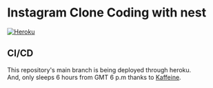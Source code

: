 # Instagram Clone Coding with nest

[![Heroku](https://heroku-badge.herokuapp.com/?app=d0lim-insta-clone)](https://d0lim-insta-clone.herokuapp.com/)

## CI/CD

This repository's main branch is being deployed through heroku.  
And, only sleeps 6 hours from GMT 6 p.m thanks to [Kaffeine](http://kaffeine.herokuapp.com/).
